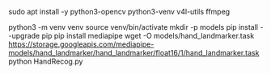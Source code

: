 sudo apt install -y python3-opencv python3-venv v4l-utils ffmpeg

python3 -m venv venv
source venv/bin/activate
mkdir -p models
pip install --upgrade pip
pip install mediapipe
wget -O models/hand_landmarker.task https://storage.googleapis.com/mediapipe-models/hand_landmarker/hand_landmarker/float16/1/hand_landmarker.task
python HandRecog.py
